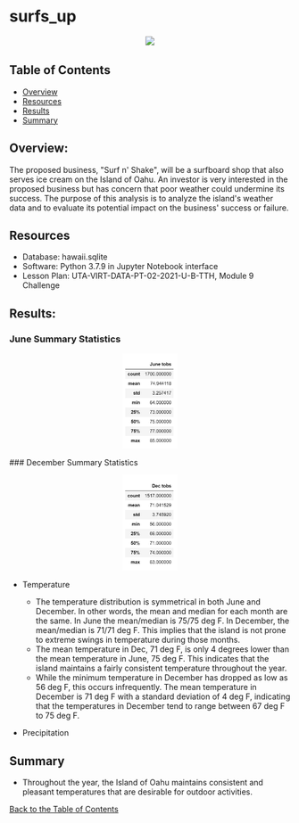 # surfs_up
<p align="center">
  <img src="images/surfing" width="800">
</p>

## Table of Contents
* [Overview](https://github.com/rkaysen63/surfs_up/blob/master/README.md#overview)
* [Resources](https://github.com/rkaysen63/surfs_up/blob/master/README.md#resources)
* [Results](https://github.com/rkaysen63/surfs_up/blob/master/README.md#results)
* [Summary](https://github.com/rkaysen63/surfs_up/blob/master/README.md#summary)

## Overview:
The proposed business, "Surf n' Shake", will be a surfboard shop that also serves ice cream on the Island of Oahu.  An investor is very interested in the proposed business but has concern that poor weather could undermine its success.  The purpose of this analysis is to analyze the island's weather data and to evaluate its potential impact on the business' success or failure. 

## Resources 

* Database: hawaii.sqlite
* Software: Python 3.7.9 in Jupyter Notebook interface
* Lesson Plan: UTA-VIRT-DATA-PT-02-2021-U-B-TTH, Module 9 Challenge

## Results:
### June Summary Statistics
<p align="center">
  <img src="images/summary_stats_06.png" width="100">
</p>
### December Summary Statistics
<p align="center">
  <img src="images/summary_stats_12.png" width="100">
</p>

* Temperature
  * The temperature distribution is symmetrical in both June and December.  In other words, the mean and median for each month are the same.  In June the mean/median is 75/75 deg F.  In December, the mean/median is 71/71 deg F.  This implies that the island is not prone to extreme swings in temperature during those months.
  * The mean temperature in Dec, 71 deg F, is only 4 degrees lower than the mean temperature in June, 75 deg F.  This indicates that the island maintains a fairly consistent temperature throughout the year.
  * While the minimum temperature in December has dropped as low as 56 deg F, this occurs infrequently.  The mean temperature in December is 71 deg F with a standard deviation of 4 deg F, indicating that the temperatures in December tend to range between 67 deg F to 75 deg F.

* Precipitation

## Summary
* Throughout the year, the Island of Oahu maintains consistent and pleasant temperatures that are desirable for outdoor activities.

[Back to the Table of Contents](https://github.com/rkaysen63/surfs_up/blob/master/README.md#table-of-contents)
